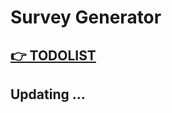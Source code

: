 # Survey Generator

## [ 👉 TODOLIST](https://github.com/nb150301/survey-generator/issues/3)

## Updating ...

